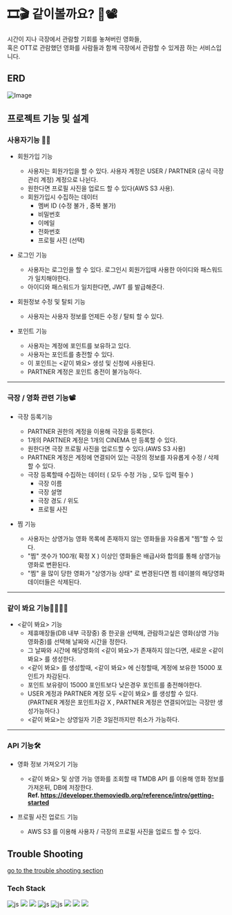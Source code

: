 # 🎞🎬 같이볼까요? 🎥📽

시간이 지나 극장에서 관람할 기회를 놓쳐버린 영화들,  
혹은 OTT로 관람했던 영화를 사람들과 함께 극장에서 관람할 수 있게끔 하는 서비스입니다.

## ERD 
![Image](https://github.com/user-attachments/assets/ade2e7ba-76a4-4a4a-b2f8-872722143ee1)

## 프로젝트 기능 및 설계

### 사용자기능 👨‍💼
- 회원가입 기능
  - 사용자는 회원가입을 할 수 있다. 사용자 계정은 USER / PARTNER (공식 극장관리 계정) 계정으로 나뉜다.
  - 원한다면 프로필 사진을 업로드 할 수 있다(AWS S3 사용).
  - 회원가입시 수집하는 데이터
    - 멤버 ID (수정 불가 , 중복 불가)
    - 비밀번호
    - 이메일
    - 전화번호
    - 프로필 사진 (선택)

- 로그인 기능
  - 사용자는 로그인을 할 수 있다. 로그인시 회원가입때 사용한 아이디와 패스워드가 일치해야한다.
  - 아이디와 패스워드가 일치한다면, JWT 를 발급해준다.
 
- 회원정보 수정 및 탈퇴 기능
  - 사용자는 사용자 정보를 언제든 수정 / 탈퇴 할 수 있다. 

- 포인트 기능
  - 사용자는 계정에 포인트를 보유하고 있다.
  - 사용자는 포인트를 충전할 수 있다.
  - 이 포인트는 <같이 봐요> 생성 및 신청에 사용된다.
  - PARTNER 계정은 포인트 충전이 불가능하다.
***
### 극장 / 영화 관련 기능📽
- 극장 등록기능
  - PARTNER 권한의 계정을 이용해 극장을 등록한다.
  - 1개의 PARTNER 계정은 1개의 CINEMA 만 등록할 수 있다.
  - 원한다면 극장 프로필 사진을 업로드할 수 있다.(AWS S3 사용)
  - PARTNER 계정은 계정에 연결되어 있는 극장의 정보를 자유롭게 수정 / 삭제 할 수 있다.
  - 극장 등록할때 수집하는 데이터 ( 모두 수정 가능 , 모두 입력 필수 )
    - 극장 이름 
    - 극장 설명
    - 극장 경도 / 위도
    - 프로필 사진

- 찜 기능
  - 사용자는 상영가능 영화 목록에 존재하지 않는 영화들을 자유롭게 "찜"할 수 있다.
  - "찜" 갯수가 100개( 확정 X ) 이상인 영화들은 배급사와 합의를 통해 상영가능 영화로 변환된다.
  - "찜" 을 많이 당한 영화가 "상영가능 상태" 로 변경된다면 찜 테이블의 해당영화 데이터들은 삭제된다.
   
***
### 같이 봐요 기능👩‍💼🦸‍♀️
- <같이 봐요> 기능
  - 제휴매장들(DB 내부 극장중) 중 한곳을 선택해, 관람하고싶은 영화(상영 가능 영화중)를 선택해 날짜와 시간을 정한다.
  - 그 날짜와 시간에 해당영화의 <같이 봐요>가 존재하지 않는다면, 새로운 <같이 봐요> 를 생성한다.
  - <같이 봐요> 를 생성할때, <같이 봐요> 에 신청할때, 계정에 보유한 15000 포인트가 차감된다.
  - 포인트 보유량이 15000 포인트보다 낮은경우 포인트를 충전해야한다.
  - USER 계정과 PARTNER 계정 모두 <같이 봐요> 를 생성할 수 있다.  
    (PARTNER 계정은 포인트차감 X , PARTNER 계정은 연결되어있는 극장만 생성가능하다.)
  - <같이 봐요>는 상영일자 기준 3일전까지만 취소가 가능하다.
***
### API 기능🛠
- 영화 정보 가져오기 기능
  - <같이 봐요> 및 상영 가능 영화를 조회할 때 TMDB API 를 이용해 영화 정보를 가져온뒤, DB에 저장한다.  
  **Ref. https://developer.themoviedb.org/reference/intro/getting-started**

- 프로필 사진 업로드 기능
  - AWS S3 를 이용해 사용자 / 극장의 프로필 사진을 업로드 할 수 있다. 



## Trouble Shooting
[go to the trouble shooting section](doc/TROUBLE_SHOOTING.md)

### Tech Stack
![js]( https://img.shields.io/badge/Java-ED8B00?style=for-the-badge&logo=openjdk&logoColor=white)
<img src="https://img.shields.io/badge/springboot-6DB33F?style=for-the-badge&logo=springboot&logoColor=white">
<img src="https://img.shields.io/badge/Spring Security-6DB33F?style=for-the-badge&logo=Spring Security&logoColor=white">
![js](	https://img.shields.io/badge/MySQL-00000F?style=for-the-badge&logo=mysql&logoColor=white)
![js](   https://img.shields.io/badge/json%20web%20tokens-323330?style=for-the-badge&logo=json-web-tokens&logoColor=pink)
<img src="https://img.shields.io/badge/docker-%230db7ed.svg?style=for-the-badge&logo=docker&logoColor=white">
<img src="https://img.shields.io/badge/Amazon%20EC2-FF9900?style=for-the-badge&logo=Amazon%20EC2&logoColor=white">
<img src="https://img.shields.io/badge/Amazon%20S3-569A31?style=for-the-badge&logo=Amazon%20S3&logoColor=white">
